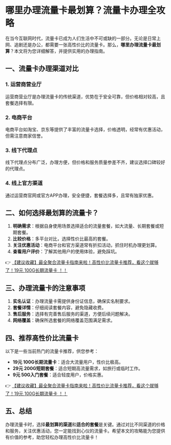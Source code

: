 # 哪里办理流量卡最划算？流量卡办理全攻略

在当今互联网时代，流量卡已成为人们生活中不可或缺的一部分。无论是日常上网、追剧还是办公，都需要一张高性价比的流量卡。那么，**哪里办理流量卡最划算**？本文将为您详细解答，并提供实用的办理指南。

## 一、流量卡办理渠道对比

### 1. 运营商营业厅
运营商营业厅是办理流量卡的传统渠道，优势在于安全可靠，但价格相对较高，且套餐选择有限。

### 2. 电商平台
电商平台如淘宝、京东等提供了丰富的流量卡选择，价格透明，经常有优惠活动，但需注意商家信誉。

### 3. 线下代理点
线下代理点分布广泛，办理方便，但价格和服务质量参差不齐，建议选择口碑较好的代理点。

### 4. 线上官方渠道
通过运营商官网或官方APP办理，安全便捷，套餐选择多，且常有独家优惠。

## 二、如何选择最划算的流量卡？

1. **明确需求**：根据自身使用场景选择适合的流量套餐，如大流量、长期套餐或短期套餐。
2. **比较价格**：多平台对比，选择性价比最高的套餐。
3. **关注优惠活动**：电商平台和官方渠道常有折扣活动，抓住时机办理更划算。
4. **查看用户评价**：了解其他用户的使用体验，避免踩坑。

👉 [【建议收藏】最全聚合流量卡指南来啦！高性价比流量卡推荐，看这个就够了！19元 100G长期流量卡 ！！](https://bit.ly/Liuliangka)

## 三、办理流量卡的注意事项

1. **实名认证**：办理流量卡需提供身份证信息，确保实名制要求。
2. **套餐详情**：仔细阅读套餐内容，避免隐藏收费。
3. **售后服务**：选择有完善售后服务的渠道，方便后续问题解决。
4. **网络覆盖**：确保所选套餐的网络覆盖范围满足需求。

## 四、推荐高性价比流量卡

以下是一些当前热门的流量卡推荐，供您参考：

- **19元 100G长期流量卡**：适合大流量用户，性价比极高。
- **29元 200G短期套餐**：适合短期高流量需求，如旅行或临时工作。
- **9元 50G入门套餐**：适合轻度用户，价格实惠。

👉 [【建议收藏】最全聚合流量卡指南来啦！高性价比流量卡推荐，看这个就够了！19元 100G长期流量卡 ！！](https://bit.ly/Liuliangka)

## 五、总结

办理流量卡时，选择**最划算的渠道**和**适合的套餐**是关键。通过对比不同渠道的价格和服务，关注优惠活动，您一定能找到心仪的流量卡。希望本文的攻略能为您提供有价值的参考，助您轻松办理高性价比流量卡！